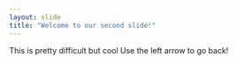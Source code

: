 ```yaml
---
layout: slide
title: "Welcome to our second slide!"
---
```

This is pretty difficult but cool
Use the left arrow to go back!
